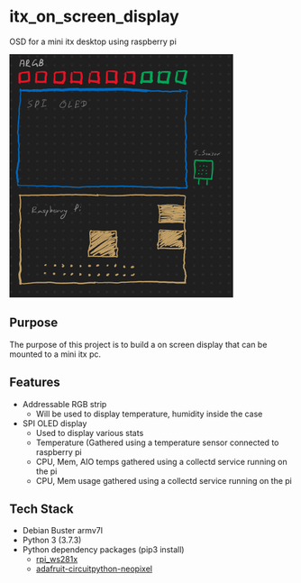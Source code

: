 # itx_on_screen_display
OSD for a mini itx desktop using raspberry pi

![project img](pi_project.png)

## Purpose
The purpose of this project is to build a on screen display that can be mounted to a mini itx pc. 

## Features
* Addressable RGB strip 
  - Will be used to display temperature, humidity inside the case
* SPI OLED display
  - Used to display various stats 
  - Temperature (Gathered using a temperature sensor connected to raspberry pi
  - CPU, Mem, AIO temps gathered using a collectd service running on the pi
  - CPU, Mem usage gathered using a collectd service running on the pi

## Tech Stack
* Debian Buster armv7l
* Python 3 (3.7.3)
* Python dependency packages (pip3 install)
  - [rpi_ws281x](https://github.com/rpi-ws281x/rpi-ws281x-python)
  - [adafruit-circuitpython-neopixel](https://github.com/adafruit/Adafruit_CircuitPython_NeoPixel)
